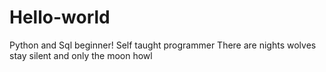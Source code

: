 # Hello-world

Python and Sql beginner!
Self taught programmer
There are nights wolves stay silent and only the moon howl
